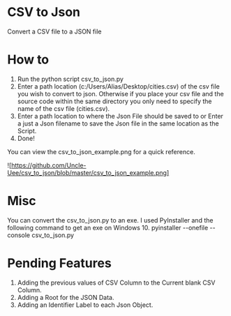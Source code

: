 # CSV to Json
Convert a CSV file to a JSON file

# How to
1. Run the python script csv_to_json.py
2. Enter a path location (c:/Users/Alias/Desktop/cities.csv) of the csv file you wish to convert to json. Otherwise if you place your csv file and the source code within the same directory you only need to specify the name of the csv file (cities.csv).
3. Enter a path location to where the Json File should be saved to or Enter a just a Json filename to save the Json file in the same location as the Script.
4. Done!

You can view the csv_to_json_example.png for a quick reference. 

![https://github.com/Uncle-Uee/csv_to_json/blob/master/csv_to_json_example.png]

# Misc
You can convert the csv_to_json.py to an exe. I used PyInstaller and the following command to get an exe on Windows 10. 
pyinstaller --onefile --console csv_to_json.py

# Pending Features
1. Adding the previous values of CSV Column to the Current blank CSV Column.
2. Adding a Root for the JSON Data.
3. Adding an Identifier Label to each Json Object. 